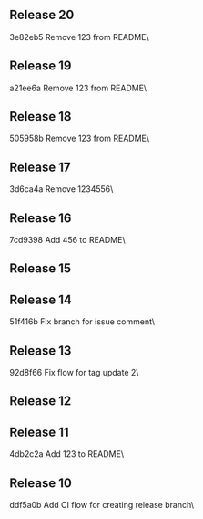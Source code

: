 ## Release 20
3e82eb5 Remove 123 from README\

## Release 19
a21ee6a Remove 123 from README\

## Release 18
505958b Remove 123 from README\

## Release 17
3d6ca4a Remove 1234556\

## Release 16
7cd9398 Add 456 to README\

## Release 15

## Release 14
51f416b Fix branch for issue comment\

## Release 13
92d8f66 Fix flow for tag update 2\

## Release 12

## Release 11
4db2c2a Add 123 to README\

## Release 10
ddf5a0b Add CI flow for creating release branch\


